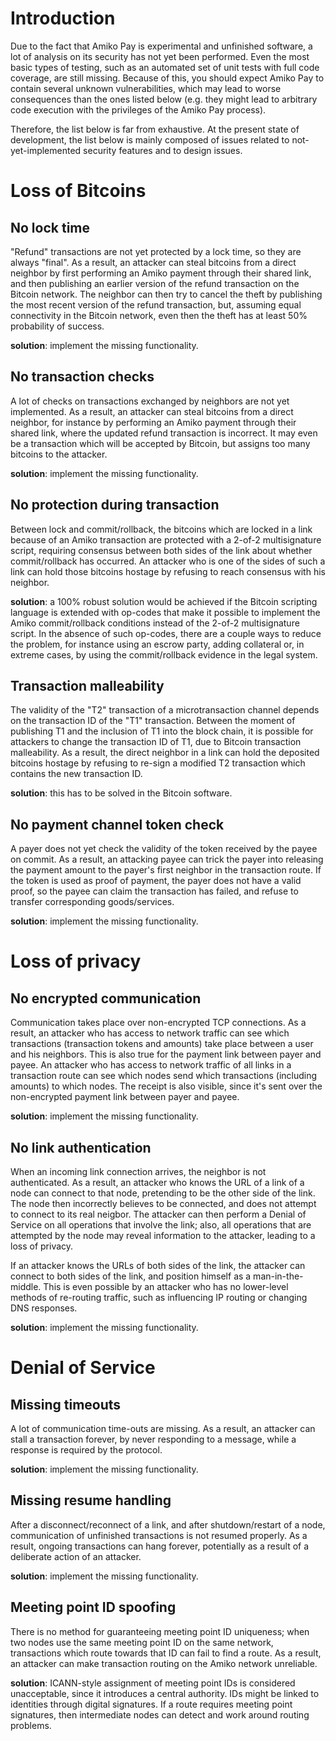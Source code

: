 Introduction
============
Due to the fact that Amiko Pay is experimental and unfinished software,
a lot of analysis on its security has not yet been performed. Even the most
basic types of testing, such as an automated set of unit tests with full code
coverage, are still missing. Because of this, you should expect Amiko Pay to
contain several unknown vulnerabilities, which may lead to worse consequences
than the ones listed below (e.g. they might lead to arbitrary code execution
with the privileges of the Amiko Pay process).

Therefore, the list below is far from exhaustive. At the present state of
development, the list below is mainly composed of issues related to
not-yet-implemented security features and to design issues.


Loss of Bitcoins
=================

No lock time
------------
"Refund" transactions are not yet protected by a lock time, so they are always
"final". As a result, an attacker can steal bitcoins from a direct neighbor by
first performing an Amiko payment through their shared link, and then publishing
an earlier version of the refund transaction on the Bitcoin network. The
neighbor can then try to cancel the theft by publishing the most recent version
of the refund transaction, but, assuming equal connectivity in the Bitcoin
network, even then the theft has at least 50% probability of success.

**solution**: implement the missing functionality.


No transaction checks
---------------------
A lot of checks on transactions exchanged by neighbors are not yet implemented.
As a result, an attacker can steal bitcoins from a direct neighbor, for instance
by performing an Amiko payment through their shared link, where the updated
refund transaction is incorrect. It may even be a transaction which will be
accepted by Bitcoin, but assigns too many bitcoins to the attacker.

**solution**: implement the missing functionality.


No protection during transaction
--------------------------------
Between lock and commit/rollback, the bitcoins which are locked in a link
because of an Amiko transaction are protected with a 2-of-2 multisignature
script, requiring consensus between both sides of the link about whether
commit/rollback has occurred. An attacker who is one of the sides of such a link
can hold those bitcoins hostage by refusing to reach consensus with his
neighbor.

**solution**: a 100% robust solution would be achieved if the Bitcoin scripting
language is extended with op-codes that make it possible to implement the Amiko
commit/rollback conditions instead of the 2-of-2 multisignature script.
In the absence of such op-codes, there are a couple ways to reduce the problem,
for instance using an escrow party, adding collateral or, in extreme cases, by
using the commit/rollback evidence in the legal system.


Transaction malleability
------------------------
The validity of the "T2" transaction of a microtransaction channel depends on
the transaction ID of the "T1" transaction. Between the moment of publishing T1
and the inclusion of T1 into the block chain, it is possible for attackers to
change the transaction ID of T1, due to Bitcoin transaction malleability. As a
result, the direct neighbor in a link can hold the deposited bitcoins hostage
by refusing to re-sign a modified T2 transaction which contains the new
transaction ID.

**solution**: this has to be solved in the Bitcoin software.


No payment channel token check
------------------------------
A payer does not yet check the validity of the token received by the payee on
commit. As a result, an attacking payee can trick the payer into releasing the
payment amount to the payer's first neighbor in the transaction route. If the
token is used as proof of payment, the payer does not have a valid proof, so the
payee can claim the transaction has failed, and refuse to transfer corresponding
goods/services.

**solution**: implement the missing functionality.


Loss of privacy
===============

No encrypted communication
--------------------------
Communication takes place over non-encrypted TCP connections. As a result, an
attacker who has access to network traffic can see which transactions
(transaction tokens and amounts) take place between a user and his neighbors.
This is also true for the payment link between payer and payee. An attacker who
has access to network traffic of all links in a transaction route can see which
nodes send which transactions (including amounts) to which nodes. The receipt is
also visible, since it's sent over the non-encrypted payment link between payer
and payee.

**solution**: implement the missing functionality.


No link authentication
----------------------
When an incoming link connection arrives, the neighbor is not authenticated.
As a result, an attacker who knows the URL of a link of a node can connect to
that node, pretending to be the other side of the link. The node then
incorrectly believes to be connected, and does not attempt to connect to its
real neigbor. The attacker can then perform a Denial of Service on all
operations that involve the link; also, all operations that are attempted by the
node may reveal information to the attacker, leading to a loss of privacy.

If an attacker knows the URLs of both sides of the link, the attacker can
connect to both sides of the link, and position himself as a man-in-the-middle.
This is even possible by an attacker who has no lower-level methods of
re-routing traffic, such as influencing IP routing or changing DNS responses.

**solution**: implement the missing functionality.


Denial of Service
=================

Missing timeouts
----------------
A lot of communication time-outs are missing. As a result, an attacker can stall
a transaction forever, by never responding to a message, while a response is
required by the protocol.

**solution**: implement the missing functionality.


Missing resume handling
-----------------------
After a disconnect/reconnect of a link, and after shutdown/restart of a node,
communication of unfinished transactions is not resumed properly. As a result,
ongoing transactions can hang forever, potentially as a result of a deliberate
action of an attacker.

**solution**: implement the missing functionality.


Meeting point ID spoofing
-------------------------
There is no method for guaranteeing meeting point ID uniqueness; when two nodes
use the same meeting point ID on the same network, transactions which route
towards that ID can fail to find a route. As a result, an attacker can make
transaction routing on the Amiko network unreliable.

**solution**: ICANN-style assignment of meeting point IDs is considered
unacceptable, since it introduces a central authority. IDs might be linked to
identities through digital signatures. If a route requires meeting point
signatures, then intermediate nodes can detect and work around routing problems.

